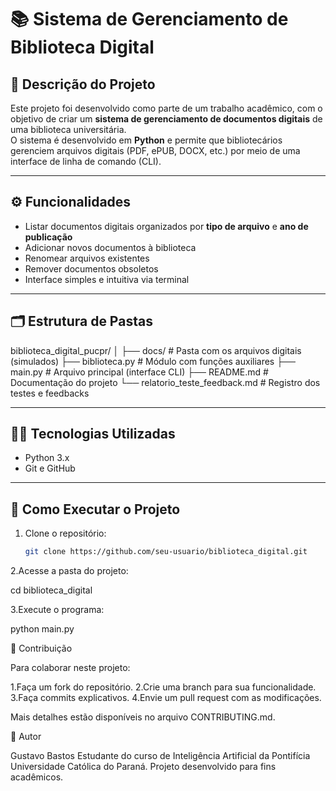 # 📚 Sistema de Gerenciamento de Biblioteca Digital

## 🧭 Descrição do Projeto
Este projeto foi desenvolvido como parte de um trabalho acadêmico, com o objetivo de criar um **sistema de gerenciamento de documentos digitais** de uma biblioteca universitária.  
O sistema é desenvolvido em **Python** e permite que bibliotecários gerenciem arquivos digitais (PDF, ePUB, DOCX, etc.) por meio de uma interface de linha de comando (CLI).

---

## ⚙️ Funcionalidades
- Listar documentos digitais organizados por **tipo de arquivo** e **ano de publicação**  
- Adicionar novos documentos à biblioteca  
- Renomear arquivos existentes  
- Remover documentos obsoletos  
- Interface simples e intuitiva via terminal  

---

## 🗂️ Estrutura de Pastas
biblioteca_digital_pucpr/
│
├── docs/ # Pasta com os arquivos digitais (simulados)
├── biblioteca.py # Módulo com funções auxiliares
├── main.py # Arquivo principal (interface CLI)
├── README.md # Documentação do projeto
└── relatorio_teste_feedback.md # Registro dos testes e feedbacks

---

## 🧑‍💻 Tecnologias Utilizadas
- Python 3.x  
- Git e GitHub  

---

## 🚀 Como Executar o Projeto
1. Clone o repositório:
   ```bash
   git clone https://github.com/seu-usuario/biblioteca_digital.git

2.Acesse a pasta do projeto:

cd biblioteca_digital

3.Execute o programa:

python main.py

🧩 Contribuição

Para colaborar neste projeto:

1.Faça um fork do repositório.
2.Crie uma branch para sua funcionalidade.
3.Faça commits explicativos.
4.Envie um pull request com as modificações.

Mais detalhes estão disponíveis no arquivo CONTRIBUTING.md.

🧠 Autor

Gustavo Bastos
Estudante do curso de Inteligência Artificial da Pontifícia Universidade Católica do Paraná.
Projeto desenvolvido para fins acadêmicos.